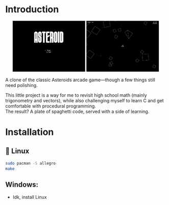 # Introduction

<p align="center">
  <img src="assets/asteroids_2.jpg" alt="Gameplay Screenshot 1" width="45%" />
  <img src="assets/asteroids_1.jpg" alt="Gameplay Screenshot 2" width="45%" />
</p>

A clone of the classic Asteroids arcade game—though a few things still need polishing.

This little project is a way for me to revisit high school math (mainly trigonometry and vectors), while also challenging myself to learn C and get comfortable with procedural programming.  
The result? A plate of spaghetti code, served with a side of learning.

# Installation

## 🐧 Linux
```bash
sudo pacman -S allegro
make
```
## Windows:
- Idk, install Linux
